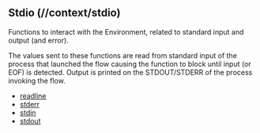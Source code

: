 ## Stdio (//context/stdio)
Functions to interact with the Environment, related to standard input and output (and error).

The values sent to these functions are read from standard input of the process that launched the flow
causing the function to block until input (or EOF) is detected. Output is printed on the STDOUT/STDERR
of the process invoking the flow.

* [readline](readline.md)
* [stderr](stderr.md)
* [stdin](stdin.md)
* [stdout](stdout.md)